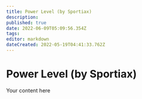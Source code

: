 ```yaml
---
title: Power Level (by Sportiax)
description: 
published: true
date: 2022-06-09T05:09:56.354Z
tags: 
editor: markdown
dateCreated: 2022-05-19T04:41:33.762Z
---
```


# Power Level (by Sportiax)
Your content here